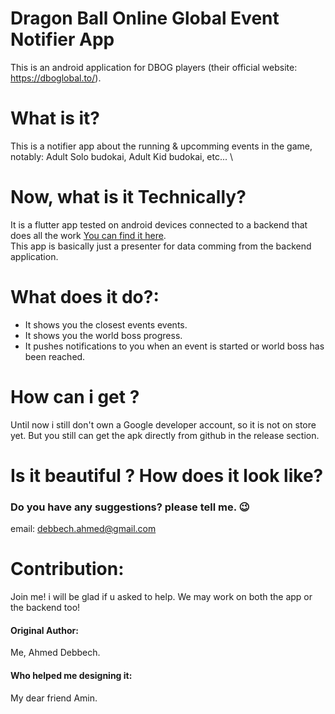 # Dragon Ball Online Global Event Notifier App

This is an android application for DBOG players (their official website: https://dboglobal.to/).

# What is it?
This is a notifier app about the running & upcomming events in the game, notably: Adult Solo budokai, Adult Kid budokai, etc... \

# Now, what is it Technically?
It is a flutter app tested on android devices connected to a backend that does all the work [You can find it here](https://github.com/ahmed-debbech/dbo_event_notifier). \
This app is basically just a presenter for data comming from the backend application.

# What does it do?:
* It shows you the closest events events.
* It shows you the world boss progress.
* It pushes notifications to you when an event is started or world boss has been reached.

# How can i get ?
Until now i still don't own a Google developer account, so it is not on store yet.
But you still can get the apk directly from github in the release section.

# Is it beautiful ? How does it look like?


### Do you have any suggestions? please tell me. 😉
email: debbech.ahmed@gmail.com

# Contribution:
Join me! i will be glad if u asked to help.
We may work on both the app or the backend too!
#### Original Author:
Me, Ahmed Debbech.
#### Who helped me designing it:
My dear friend Amin.
